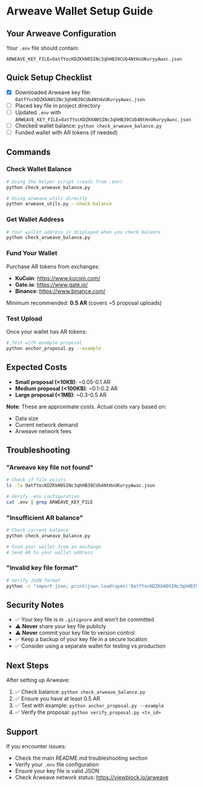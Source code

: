 # Arweave Wallet Setup Guide

## Your Arweave Configuration

Your `.env` file should contain:
```env
ARWEAVE_KEY_FILE=OatfYocKDZKkN0SINc3qhHB39CUb4NtHxUKuryyAwxc.json
```

## Quick Setup Checklist

- [x] Downloaded Arweave key file: `OatfYocKDZKkN0SINc3qhHB39CUb4NtHxUKuryyAwxc.json`
- [ ] Placed key file in project directory
- [ ] Updated `.env` with `ARWEAVE_KEY_FILE=OatfYocKDZKkN0SINc3qhHB39CUb4NtHxUKuryyAwxc.json`
- [ ] Checked wallet balance: `python check_arweave_balance.py`
- [ ] Funded wallet with AR tokens (if needed)

## Commands

### Check Wallet Balance
```bash
# Using the helper script (reads from .env)
python check_arweave_balance.py

# Using arweave_utils directly
python arweave_utils.py --check-balance
```

### Get Wallet Address
```bash
# Your wallet address is displayed when you check balance
python check_arweave_balance.py
```

### Fund Your Wallet

Purchase AR tokens from exchanges:
- **KuCoin**: https://www.kucoin.com/
- **Gate.io**: https://www.gate.io/
- **Binance**: https://www.binance.com/

Minimum recommended: **0.5 AR** (covers ~5 proposal uploads)

### Test Upload

Once your wallet has AR tokens:
```bash
# Test with example proposal
python anchor_proposal.py --example
```

## Expected Costs

- **Small proposal (<10KB)**: ~0.05-0.1 AR
- **Medium proposal (<100KB)**: ~0.1-0.2 AR
- **Large proposal (<1MB)**: ~0.3-0.5 AR

**Note**: These are approximate costs. Actual costs vary based on:
- Data size
- Current network demand
- Arweave network fees

## Troubleshooting

### "Arweave key file not found"
```bash
# Check if file exists
ls -la OatfYocKDZKkN0SINc3qhHB39CUb4NtHxUKuryyAwxc.json

# Verify .env configuration
cat .env | grep ARWEAVE_KEY_FILE
```

### "Insufficient AR balance"
```bash
# Check current balance
python check_arweave_balance.py

# Fund your wallet from an exchange
# Send AR to your wallet address
```

### "Invalid key file format"
```bash
# Verify JSON format
python -c "import json; print(json.load(open('OatfYocKDZKkN0SINc3qhHB39CUb4NtHxUKuryyAwxc.json')))"
```

## Security Notes

- ✅ Your key file is in `.gitignore` and won't be committed
- ⚠️ **Never** share your key file publicly
- ⚠️ **Never** commit your key file to version control
- ✅ Keep a backup of your key file in a secure location
- ✅ Consider using a separate wallet for testing vs production

## Next Steps

After setting up Arweave:

1. ✅ Check balance: `python check_arweave_balance.py`
2. ✅ Ensure you have at least 0.5 AR
3. ✅ Test with example: `python anchor_proposal.py --example`
4. ✅ Verify the proposal: `python verify_proposal.py <tx_id>`

## Support

If you encounter issues:
- Check the main README.md troubleshooting section
- Verify your `.env` file configuration
- Ensure your key file is valid JSON
- Check Arweave network status: https://viewblock.io/arweave

